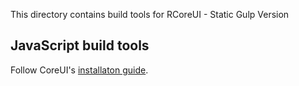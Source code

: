 This directory contains build tools for RCoreUI - Static Gulp Version

## JavaScript build tools

Follow CoreUI's [installaton guide](http://coreui.io/docs/getting-started/static-version).